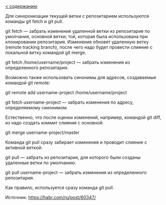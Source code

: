 [< содержанию](./readme.md)

Для синхронизации текущей ветки с репозитарием используются команды git fetch и
git pull.

git fetch — забрать изменения удаленной ветки из репозитария по умолчания,
основной ветки; той, которая была использована при клонировании
репозитария. Изменения обновят удаленную ветку (remote tracking branch), после
чего надо будет провести слияние с локальной ветку командой git merge.

git fetch /home/username/project — забрать изменения из определенного
репозитария.

Возможно также использовать синонимы для адресов, создаваемые командой git remote:

git remote add username-project /home/username/project

git fetch username-project — забрать изменения по адресу, определяемому
синонимом.

Естественно, что после оценки изменений, например, командой git diff, из надо
создать коммит слияния с основной:

git merge username-project/master

Команда git pull сразу забирает изменения и проводит слияние с активной веткой:

git pull — забрать из репозитария, для которого были созданы удаленные ветки по
умолчанию.

git pull username-project — забрать изменения из определенного репозитария.


Как правило, используется сразу команда git pull.

Источник: https://habr.com/ru/post/60347/